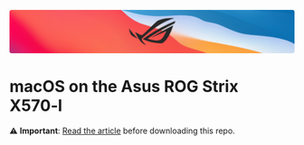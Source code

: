 ![macOS on the Asus ROG Strix X570‑I](.banner.png)

# macOS on the Asus ROG Strix X570‑I

⚠️ **Important**: [Read the article](https://chancearthur.com/notes/macos-on-the-asus-rog-strix-x570-i) before downloading this repo.

